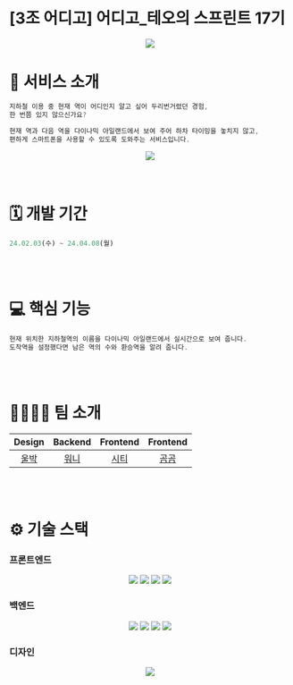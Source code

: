 # [3조 어디고] 어디고_테오의 스프린트 17기

<div align="middle">
  <img src="https://github.com/O-digo/odigo/assets/11751089/59423d7b-8436-4e4d-a29c-454b1a671631">
</div>

# 💼 서비스 소개
```jsx
지하철 이용 중 현재 역이 어디인지 알고 싶어 두리번거렸던 경험,
한 번쯤 있지 않으신가요?

현재 역과 다음 역을 다이나믹 아일랜드에서 보여 주어 하차 타이밍을 놓치지 않고,
편하게 스마트폰을 사용할 수 있도록 도와주는 서비스입니다.
```

<div align="middle">
  <img src="https://github.com/O-digo/odigo/assets/11751089/89ad244e-ea4b-49c1-a8d8-bb2cedb846b2">
</div>

<br >
<br >

# 🗓️ 개발 기간

```jsx
24.02.03(수) ~ 24.04.08(월)
```

<br >
<br >

# 💻 핵심 기능

```jsx
현재 위치한 지하철역의 이름을 다이나믹 아일랜드에서 실시간으로 보여 줍니다.
도착역을 설정했다면 남은 역의 수와 환승역을 알려 줍니다.
```
<br >
<br >

# 👨‍👩‍👧‍👦 팀 소개
|                Design                |     Backend      |     Frontend     |     Frontend     |
| :----------------------------------: | :--------------: | :--------------: | :--------------: |
| [울박](https://github.com/yohanux) | [워니](https://github.com/hyew-kim) | [시티](https://github.com/twoong01) | [곰곰](https://github.com/redcontroller) |
<br>
<br>

# ⚙️ 기술 스택

### 프론트엔드
<div align="middle">
  <img src="https://img.shields.io/badge/React_Native-20232A?style=for-the-badge&logo=react&logoColor=61DAFB">
  <img src="https://img.shields.io/badge/Expo-000020?style=for-the-badge&logo=Expo&logoColor=white">
  <img src="https://img.shields.io/badge/styled--components-DB7093?style=for-the-badge&logo=styled-components&logoColor=white">
  <img src="https://img.shields.io/badge/ZUSTAND-20232A?style=for-the-badge&logo=zustand&logoColor=61DAFB">
</div>

### 백엔드
<div align="middle">
  <img src="https://img.shields.io/badge/Spring Boot-6DB33F?style=for-the-badge&logo=springboot&logoColor=white">
  <img src="https://img.shields.io/badge/Gradle-02303A.svg?style=for-the-badge&logo=Gradle&logoColor=white">
  <img src="https://img.shields.io/badge/Heroku-430098?style=for-the-badge&logo=heroku&logoColor=white">
  <img src="https://img.shields.io/badge/MyBatis-430098?style=for-the-badge&logo=mybatis&logoColor=white">
</div>

### 디자인
<div align="middle">
  <img src="https://img.shields.io/badge/Figma-F24E1E?style=for-the-badge&logo=Figma&logoColor=white">
</div>

<br/>
<br/>
